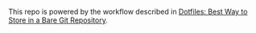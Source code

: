 This repo is powered by the workflow described in [Dotfiles: Best Way to Store in a Bare Git Repository](https://www.atlassian.com/git/tutorials/dotfiles).
